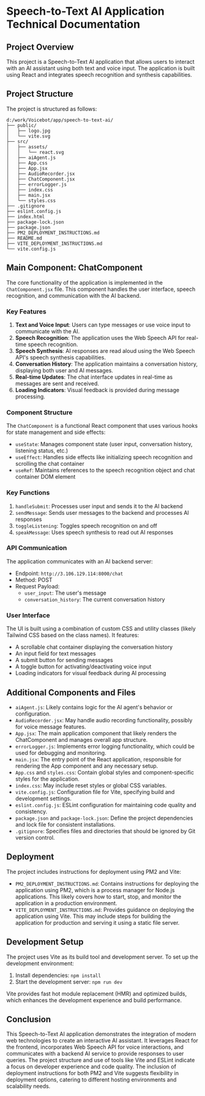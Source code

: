 # Speech-to-Text AI Application Technical Documentation

## Project Overview

This project is a Speech-to-Text AI application that allows users to interact with an AI assistant using both text and voice input. The application is built using React and integrates speech recognition and synthesis capabilities.

## Project Structure

The project is structured as follows:

```
d:/work/Voicebot/app/speech-to-text-ai/
├── public/
│   ├── logo.jpg
│   └── vite.svg
├── src/
│   ├── assets/
│   │   └── react.svg
│   ├── aiAgent.js
│   ├── App.css
│   ├── App.jsx
│   ├── AudioRecorder.jsx
│   ├── ChatComponent.jsx
│   ├── errorLogger.js
│   ├── index.css
│   ├── main.jsx
│   └── styles.css
├── .gitignore
├── eslint.config.js
├── index.html
├── package-lock.json
├── package.json
├── PM2_DEPLOYMENT_INSTRUCTIONS.md
├── README.md
├── VITE_DEPLOYMENT_INSTRUCTIONS.md
└── vite.config.js
```

## Main Component: ChatComponent

The core functionality of the application is implemented in the `ChatComponent.jsx` file. This component handles the user interface, speech recognition, and communication with the AI backend.

### Key Features

1. **Text and Voice Input**: Users can type messages or use voice input to communicate with the AI.
2. **Speech Recognition**: The application uses the Web Speech API for real-time speech recognition.
3. **Speech Synthesis**: AI responses are read aloud using the Web Speech API's speech synthesis capabilities.
4. **Conversation History**: The application maintains a conversation history, displaying both user and AI messages.
5. **Real-time Updates**: The chat interface updates in real-time as messages are sent and received.
6. **Loading Indicators**: Visual feedback is provided during message processing.

### Component Structure

The `ChatComponent` is a functional React component that uses various hooks for state management and side effects:

- `useState`: Manages component state (user input, conversation history, listening status, etc.)
- `useEffect`: Handles side effects like initializing speech recognition and scrolling the chat container
- `useRef`: Maintains references to the speech recognition object and chat container DOM element

### Key Functions

1. `handleSubmit`: Processes user input and sends it to the AI backend
2. `sendMessage`: Sends user messages to the backend and processes AI responses
3. `toggleListening`: Toggles speech recognition on and off
4. `speakMessage`: Uses speech synthesis to read out AI responses

### API Communication

The application communicates with an AI backend server:

- Endpoint: `http://3.106.129.114:8000/chat`
- Method: POST
- Request Payload: 
  - `user_input`: The user's message
  - `conversation_history`: The current conversation history

### User Interface

The UI is built using a combination of custom CSS and utility classes (likely Tailwind CSS based on the class names). It features:

- A scrollable chat container displaying the conversation history
- An input field for text messages
- A submit button for sending messages
- A toggle button for activating/deactivating voice input
- Loading indicators for visual feedback during AI processing

## Additional Components and Files

- `aiAgent.js`: Likely contains logic for the AI agent's behavior or configuration.
- `AudioRecorder.jsx`: May handle audio recording functionality, possibly for voice message features.
- `App.jsx`: The main application component that likely renders the ChatComponent and manages overall app structure.
- `errorLogger.js`: Implements error logging functionality, which could be used for debugging and monitoring.
- `main.jsx`: The entry point of the React application, responsible for rendering the App component and any necessary setup.
- `App.css` and `styles.css`: Contain global styles and component-specific styles for the application.
- `index.css`: May include reset styles or global CSS variables.
- `vite.config.js`: Configuration file for Vite, specifying build and development settings.
- `eslint.config.js`: ESLint configuration for maintaining code quality and consistency.
- `package.json` and `package-lock.json`: Define the project dependencies and lock file for consistent installations.
- `.gitignore`: Specifies files and directories that should be ignored by Git version control.

## Deployment

The project includes instructions for deployment using PM2 and Vite:

- `PM2_DEPLOYMENT_INSTRUCTIONS.md`: Contains instructions for deploying the application using PM2, which is a process manager for Node.js applications. This likely covers how to start, stop, and monitor the application in a production environment.
- `VITE_DEPLOYMENT_INSTRUCTIONS.md`: Provides guidance on deploying the application using Vite. This may include steps for building the application for production and serving it using a static file server.

## Development Setup

The project uses Vite as its build tool and development server. To set up the development environment:

1. Install dependencies: `npm install`
2. Start the development server: `npm run dev`

Vite provides fast hot module replacement (HMR) and optimized builds, which enhances the development experience and build performance.

## Conclusion

This Speech-to-Text AI application demonstrates the integration of modern web technologies to create an interactive AI assistant. It leverages React for the frontend, incorporates Web Speech API for voice interactions, and communicates with a backend AI service to provide responses to user queries. The project structure and use of tools like Vite and ESLint indicate a focus on developer experience and code quality. The inclusion of deployment instructions for both PM2 and Vite suggests flexibility in deployment options, catering to different hosting environments and scalability needs.